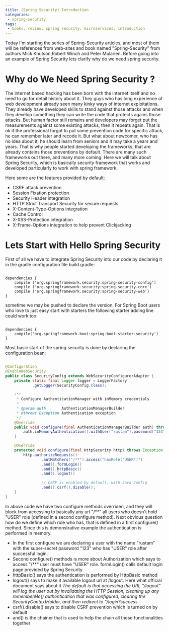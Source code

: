 ```yaml
---
title: (Spring Security) Introduction
categories:
 - spring-security
tags:
 - books, review, spring security, microservices, introduction
---
```


Today I'm starting the series of Spring-Security articles, and most of them will be references from web-sites and book named "Spring-Security" from authors Mick Knutson,Robert Winch and Peter Mularien. Before going into an example of Spring Security lets clarify why do we need spring security.

# Why do We Need Spring Security ?

The internet based hacking has been born with the internet itself and no need to go for detail history about it. They guys who has long experience of web development already seen many kinky ways of internet exploitations. They already have developed skills to stand against those attacks and when they develop something they can write the code that protects agains those attacks. But human factor still remains and developers may forget put the measurements against some existing attacks, then it repeats again. That is ok if the professional forgot to put some prevention code for specific attack, he can remember later and recode it. But what about newcomer, who has no idea about it, he should learn from seniors and it may take a years and years. That is why people started developing the frameworks, that are already contains those preventions by default. There are many such frameworks out there, and many more coming. Here we will talk about Spring Security, which is basically security framework that works and developed particularly to work with spring framework.

Here some are the features provided by default:

- CSRF attack prevention
- Session Fixation protection
- Security Header integration
 - HTTP Strict Transport Security for secure requests
 - X-Content-Type-Options integration
 - Cache Control
 - X-XSS-Protection integration
 - X-Frame-Options integration to help prevent Clickjacking


# Lets Start with Hello Spring Security

First of all we have to integrate Spring Security into our code by declaring it in the gradle configuration file build.gradle:

```

dependencies {
    compile ('org.springframework.security:spring-security-config')
    compile ('org.springframework.security:spring-security-core')
    compile ('org.springframework.security:spring-security-web')
}
```

sometime we may be pushed to declare the version. For Spring Boot users who love to just easy start with starters the following starter adding line could work too:

```

dependencies {    
    compile('org.springframework.boot:spring-boot-starter-security')
}
```

Most basic start of the spring security is done by declaring the configuration bean:

```JAVA

@Configuration
@EnableWebSecurity
public class SecurityConfig extends WebSecurityConfigurerAdapter {
    private static final Logger logger = LoggerFactory
            .getLogger(SecurityConfig.class);

    /**
     * Configure AuthenticationManager with inMemory credentials.
     *
     * @param auth       AuthenticationManagerBuilder
     * @throws Exception Authentication exception
     */
    @Override
    public void configure(final AuthenticationManagerBuilder auth) throws Exception {
        auth.inMemoryAuthentication().withUser("rustam").password("123").roles("USER");
    }

    @Override
    protected void configure(final HttpSecurity http) throws Exception {
        http.authorizeRequests()
                .antMatchers("/**").access("hasRole('USER')")
                .and().formLogin()
                .and().httpBasic()
                .and().logout()

                // CSRF is enabled by default, with Java Config
                .and().csrf().disable();
    }
}
```

In above code we have two configure methods overriden, and they will block from accessing to basically any url "/**" all users who doesn't hold "USER" role (defined in a second configure method). Next obvious question how do we define which role who has, that is defined in a first configure() method. Since this is demonstrative example the authentication is performed in memory. 
- In the first configure we are declaring a user with the name "rustam" with the super-secret password "123" who has "USER" role after successful login. 
- Second configure() methods is more about Authorization which says to access "/**" user must have "USER" role. formLogin() calls default login page provided by Spring Security. 
- httpBasic() says the authentication is performed by HttpBasic method
- logout() says to make it available logout url at /logout. Here what official document says about it *The default is that accessing the URL "/logout" will log the user out by invalidating the HTTP Session, cleaning up any rememberMe() authentication that was configured, clearing the SecurityContextHolder, and then redirect to "/login?success*
- csrf().disable() says to disable CSRF prevention which is turned on by default
- and() is the chainer that is used to help the chain all these functionalities together

